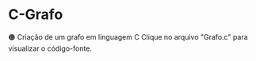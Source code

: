 # C-Grafo

🟠 Criação de um grafo em linguagem C
Clique no arquivo "Grafo.c" para visualizar o código-fonte.
